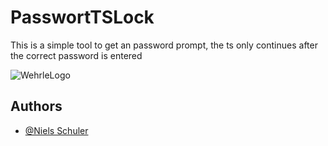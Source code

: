 # PasswortTSLock

This is a simple tool to get an password prompt, the ts only continues after the correct password is entered


![WehrleLogo](https://www.wehrle-werk.de/sites/all/themes/wehrle/images/lg_wehrle.png)


## Authors

- [@Niels Schuler](https://github.com/wehrleSchuler)

